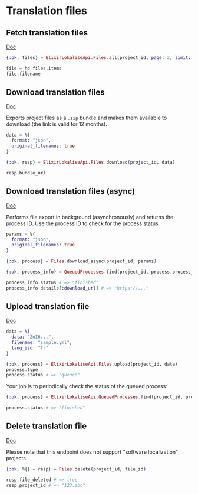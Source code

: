 # Translation files

## Fetch translation files

[Doc](https://developers.lokalise.com/reference/list-all-files)

```elixir
{:ok, files} = ElixirLokaliseApi.Files.all(project_id, page: 2, limit: 3)

file = hd files.items
file.filename
```

## Download translation files

[Doc](https://developers.lokalise.com/reference/download-files)

Exports project files as a `.zip` bundle and makes them available to download (the link is valid for 12 months).

```elixir
data = %{
  format: "json",
  original_filenames: true
}

{:ok, resp} = ElixirLokaliseApi.Files.download(project_id, data)

resp.bundle_url
```

## Download translation files (async)

[Doc](https://developers.lokalise.com/reference/download-files-async)

Performs file export in background (asynchronously) and returns the process ID. Use the process ID to check for the process status.

```elixir
params = %{
  format: "json",
  original_filenames: true
}

{:ok, process} = Files.download_async(project_id, params)

{:ok, process_info} = QueuedProcesses.find(project_id, process.process_id)

process_info.status # => "finished"
process_info.details[:download_url] # => "https://..."
```

## Upload translation file

[Doc](https://developers.lokalise.com/reference/upload-a-file)

```elixir
data = %{
  data: "ZnI6...",
  filename: "sample.yml",
  lang_iso: "fr"
}

{:ok, process} = ElixirLokaliseApi.Files.upload(project_id, data)
process.type
process.status # => "queued"
```

Your job is to periodically check the status of the queued process:

```elixir
{:ok, process} = ElixirLokaliseApi.QueuedProcesses.find(project_id, process.process_id)

process.status # => "finished"
```

## Delete translation file

[Doc](https://developers.lokalise.com/reference/delete-a-file)

Please note that this endpoint does not support "software localization" projects.

```elixir
{:ok, %{} = resp} = Files.delete(project_id, file_id)

resp.file_deleted # => true
resp.project_id # => "123.abc"
```